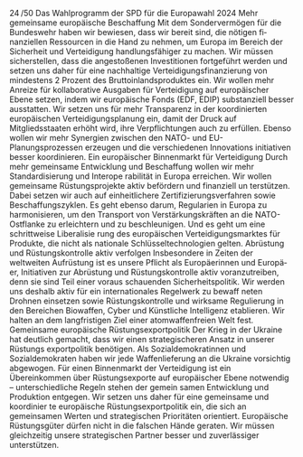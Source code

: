 24 /50
Das Wahlprogramm der SPD für die Europawahl 2024
Mehr gemeinsame europäische Beschaffung
Mit dem Sondervermögen für die Bundeswehr haben wir bewiesen, dass wir bereit sind, die nötigen fi­
nanziellen Ressourcen in die Hand zu nehmen, um Europa im Bereich der Sicherheit und Verteidigung 
handlungsfähiger zu machen. Wir müssen sicherstellen, dass die angestoßenen Investitionen fortgeführt 
werden und setzen uns daher für eine nachhaltige Verteidigungsfinanzierung von mindestens 2 Prozent 
des Bruttoinlandsproduktes ein. Wir wollen mehr Anreize für kollaborative Ausgaben für Verteidigung auf 
europäischer Ebene setzen, indem wir europäische Fonds (EDF, EDIP) substanziell besser ausstatten. Wir 
setzen uns für mehr Transparenz in der koordinierten europäischen Verteidigungsplanung ein, damit der 
Druck auf Mitgliedsstaaten erhöht wird, ihre Verpflichtungen auch zu erfüllen. Ebenso wollen wir mehr
Synergien zwischen den NATO- und EU-Planungsprozessen erzeugen und die verschiedenen Innovations­
initiativen besser koordinieren.
Ein europäischer Binnenmarkt für Verteidigung
Durch mehr gemeinsame Entwicklung und Beschaffung wollen wir mehr Standardisierung und Interope­
rabilität in Europa erreichen. Wir wollen gemeinsame Rüstungsprojekte aktiv befördern und finanziell un­
terstützen. Dabei setzen wir auch auf einheitlichere Zertifizierungsverfahren sowie Beschaffungszyklen. 
Es geht ebenso darum, Regularien in Europa zu harmonisieren, um den Transport von Verstärkungskräften 
an die NATO-Ostflanke zu erleichtern und zu beschleunigen. Und es geht um eine schrittweise Liberalisie­
rung des europäischen Verteidigungsmarktes für Produkte, die nicht als nationale Schlüsseltechnologien 
gelten.
Abrüstung und Rüstungskontrolle aktiv verfolgen
Insbesondere in Zeiten der weltweiten Aufrüstung ist es unsere Pflicht als Europäerinnen und Europä­
er, Initiativen zur Abrüstung und Rüstungskontrolle aktiv voranzutreiben, denn sie sind Teil einer voraus­
schauenden Sicherheitspolitik. Wir werden uns deshalb aktiv für ein internationales Regelwerk zu bewaff­
neten Drohnen einsetzen sowie Rüstungskontrolle und wirksame Regulierung in den Bereichen Biowaffen, 
Cyber und Künstliche Intelligenz etablieren. Wir halten an dem langfristigen Ziel einer atomwaffenfreien 
Welt fest.
Gemeinsame europäische Rüstungsexportpolitik
Der Krieg in der Ukraine hat deutlich gemacht, dass wir einen strategischeren Ansatz in unserer Rüstungs­
exportpolitik benötigen. Als Sozialdemokratinnen und Sozialdemokraten haben wir jede Waffenlieferung 
an die Ukraine vorsichtig abgewogen. Für einen Binnenmarkt der Verteidigung ist ein Übereinkommen 
über Rüstungsexporte auf europäischer Ebene notwendig – unterschiedliche Regeln stehen der gemein­
samen Entwicklung und Produktion entgegen. Wir setzen uns daher für eine gemeinsame und koordinier­
te europäische Rüstungsexportpolitik ein, die sich an gemeinsamen Werten und strategischen Prioritäten 
orientiert. Europäische Rüstungsgüter dürfen nicht in die falschen Hände geraten. Wir müssen gleichzeitig 
unsere strategischen Partner besser und zuverlässiger unterstützen.
